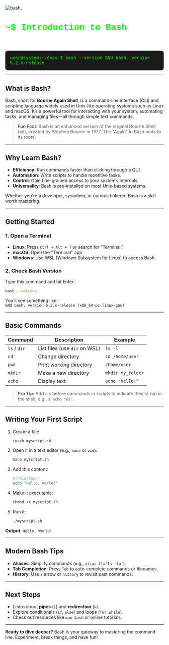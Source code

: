 ![bash_](https://i.ibb.co/zM6NM27/20250313-171136.png)
# <span style="color: #00ff00; font-family: 'Courier New', monospace;">~$ Introduction to Bash</span>  
### <span style="color: #ffffff; font-family: 'Courier New', monospace;">A Beginner's Guide to the Bourne Again Shell</span>  
<div style="background: #1a1a1a; padding: 15px; border-radius: 8px; color: #00ff00; font-family: 'Courier New', monospace;">
  user@system:~/docs $ bash --version  
  GNU bash, version 5.2.x-release  
</div>

---

## What is Bash?  
Bash, short for **Bourne Again Shell**, is a command-line interface (CLI) and scripting language widely used in Unix-like operating systems such as Linux and macOS. It’s a powerful tool for interacting with your system, automating tasks, and managing files—all through simple text commands.

> **Fun Fact**: Bash is an enhanced version of the original Bourne Shell (sh), created by Stephen Bourne in 1977. The "Again" in Bash nods to its roots!

---

## Why Learn Bash?  
- **Efficiency**: Run commands faster than clicking through a GUI.  
- **Automation**: Write scripts to handle repetitive tasks.  
- **Control**: Gain fine-grained access to your system’s internals.  
- **Universality**: Bash is pre-installed on most Unix-based systems.  

Whether you're a developer, sysadmin, or curious tinkerer, Bash is a skill worth mastering.

---

## Getting Started  

### 1. Open a Terminal  
- **Linux**: Press `Ctrl + Alt + T` or search for "Terminal."  
- **macOS**: Open the "Terminal" app.  
- **Windows**: Use WSL (Windows Subsystem for Linux) to access Bash.  

### 2. Check Bash Version  
Type this command and hit Enter:  
```bash
bash --version
```
You’ll see something like:  
`GNU bash, version 5.2.x-release (x86_64-pc-linux-gnu)`

---

## Basic Commands  

| Command      | Description                     | Example             |
|--------------|---------------------------------|---------------------|
| `ls` / `dir` | List files (use `dir` on WSL)   | `ls -l`             |
| `cd`         | Change directory                | `cd /home/user`     |
| `pwd`        | Print working directory         | `/home/user`        |
| `mkdir`      | Make a new directory            | `mkdir my_folder`   |
| `echo`       | Display text                    | `echo "Hello!"`     |

> **Pro Tip**: Add a `$` before commands in scripts to indicate they’re run in the shell, e.g., `$ echo "Hi"`.

---

## Writing Your First Script  
1. Create a file:  
   ```bash
   touch myscript.sh
   ```
2. Open it in a text editor (e.g., `nano` or `vim`):  
   ```bash
   nano myscript.sh
   ```
3. Add this content:  
   ```bash
   #!/bin/bash
   echo "Hello, World!"
   ```
4. Make it executable:  
   ```bash
   chmod +x myscript.sh
   ```
5. Run it:  
   ```bash
   ./myscript.sh
   ```

**Output**: `Hello, World!`

---

## Modern Bash Tips  
- **Aliases**: Simplify commands (e.g., `alias ll='ls -la'`).  
- **Tab Completion**: Press `Tab` to auto-complete commands or filenames.  
- **History**: Use `↑` arrow or `history` to revisit past commands.  

---

## Next Steps  
- Learn about **pipes** (`|`) and **redirection** (`>`).  
- Explore conditionals (`if`, `else`) and loops (`for`, `while`).  
- Check out resources like `man bash` or online tutorials.  

---

**Ready to dive deeper?** Bash is your gateway to mastering the command line. Experiment, break things, and have fun!
